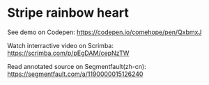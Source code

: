# Stripe rainbow heart

See demo on Codepen: https://codepen.io/comehope/pen/QxbmxJ

Watch interractive video on Scrimba: https://scrimba.com/p/pEgDAM/cepNzTW

Read annotated source on Segmentfault(zh-cn): https://segmentfault.com/a/1190000015126240